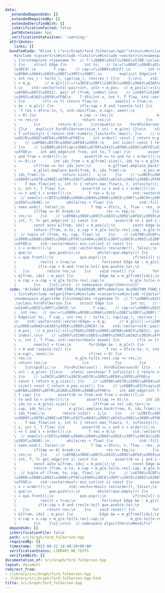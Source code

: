 ```yaml
---
data:
  _extendedDependsOn: []
  _extendedRequiredBy: []
  _extendedVerifiedWith: []
  _isVerificationFailed: false
  _pathExtension: hpp
  _verificationStatusIcon: ':warning:'
  attributes:
    links: []
  bundledCode: "#line 1 \"src/Graph/ford_fulkerson.hpp\"\n\n\n\n#include <algorithm>\n\
    #include <cassert>\n#include <limits>\n#include <vector>\n\nnamespace algorithm\
    \ {\n\ntemplate <typename T>  // T:\u5BB9\u91CF\u306E\u578B.\nclass FordFulkerson\
    \ {\n    struct Edge {\n        int to;   // to:=(\u884C\u304D\u5148\u30CE\u30FC\
    \u30C9).\n        T cap;    // cap:=(\u5BB9\u91CF).\n        int rev;  // rev:=(\u9006\
    \u8FBA\u30A4\u30C6\u30EC\u30FC\u30BF).\n        explicit Edge(int to_, T cap_,\
    \ int rev_) : to(to_), cap(cap_), rev(rev_) {}\n    };\n\n    std::vector<std::vector<Edge>\
    \ > m_g;      // m_g[v][]:=(\u30CE\u30FC\u30C9v\u306E\u96A3\u63A5\u30EA\u30B9\u30C8\
    ).\n    std::vector<std::pair<int, int> > m_pos;  // m_pos[i]:=(i\u756A\u76EE\u306E\
    \u8FBA\u60C5\u5831). pair of (from, index).\n\n    // \u5897\u52A0\u30D1\u30B9\
    \u3092\u63A2\u3059\uFF0E\n    T dfs(int v, int t, T flow, std::vector<bool> &seen)\
    \ {\n        if(v == t) return flow;\n        seen[v] = true;\n        for(Edge\
    \ &e : m_g[v]) {\n            if(e.cap > 0 and !seen[e.to]) {\n              \
    \  T res = dfs(e.to, t, std::min(flow, e.cap), seen);\n                if(res\
    \ > 0) {\n                    e.cap -= res;\n                    m_g[e.to][e.rev].cap\
    \ += res;\n                    return res;\n                }\n            }\n\
    \        }\n        return 0;\n    }\n\npublic:\n    FordFulkerson() : FordFulkerson(0)\
    \ {}\n    explicit FordFulkerson(size_t vn) : m_g(vn) {}\n\n    static constexpr\
    \ T infinity() { return std::numeric_limits<T>::max(); }\n    // \u30CE\u30FC\u30C9\
    \u6570\u3092\u8FD4\u3059\uFF0E\n    int order() const { return m_g.size(); }\n\
    \    // \u8FBA\u6570\u3092\u8FD4\u3059.\n    int size() const { return m_pos.size();\
    \ }\n    // \u5BB9\u91CFcap\u306E\u6709\u5411\u8FBA\u3092\u8FFD\u52A0\u3059\u308B\
    \uFF0E\n    int add_edge(int from, int to, T cap) {\n        assert(0 <= from\
    \ and from < order());\n        assert(0 <= to and to < order());\n        assert(cap\
    \ >= 0);\n        int idx_from = m_g[from].size(), idx_to = m_g[to].size();\n\
    \        if(from == to) idx_to++;\n        m_g[from].emplace_back(to, cap, idx_to);\n\
    \        m_g[to].emplace_back(from, 0, idx_from);\n        m_pos.emplace_back(from,\
    \ idx_from);\n        return size() - 1;\n    }\n    // \u30CE\u30FC\u30C9s\u304B\
    \u3089t\u3078\u306E\u6700\u5927\u6D41\u3092\u6C42\u3081\u308B\uFF0EO(F*|E|).\n\
    \    T max_flow(int s, int t) { return max_flow(s, t, infinity()); }\n    T max_flow(int\
    \ s, int t, T flow) {\n        assert(0 <= s and s < order());\n        assert(0\
    \ <= t and t < order());\n        T res = 0;\n        std::vector<bool> seen(order());\
    \  // seen[v]:=(DFS\u306B\u304A\u3044\u3066\u30CE\u30FC\u30C9v\u3092\u8ABF\u3079\
    \u305F\u304B).\n        while(res < flow) {\n            std::fill(seen.begin(),\
    \ seen.end(), false);\n            T tmp = dfs(s, t, flow - res, seen);\n    \
    \        if(tmp == 0) break;\n            res += tmp;\n        }\n        return\
    \ res;\n    }\n    // \u8FBA\u306E\u60C5\u5831\u3092\u8FD4\u3059\uFF0E\n    std::tuple<int,\
    \ int, T, T> get_edge(int i) const {\n        assert(0 <= i and i < size());\n\
    \        const auto &[from, idx] = m_pos[i];\n        const Edge &e = m_g[from][idx];\n\
    \        return {from, e.to, e.cap + m_g[e.to][e.rev].cap, m_g[e.to][e.rev].cap};\
    \  // tuple of (from, to, cap, flow).\n    }\n    // \u6700\u5C0F\u30AB\u30C3\u30C8\
    \u306B\u3088\u3063\u3066\uFF0C\u5404\u30CE\u30FC\u30C9\u3092\u5206\u3051\u308B\
    \uFF0E\n    std::vector<bool> min_cut(int s) const {\n        assert(0 <= s and\
    \ s < order());\n        std::vector<bool> res(order(), false);\n        std::queue<int>\
    \ que;\n        que.push(s);\n        while(!que.empty()) {\n            int v\
    \ = que.front();\n            que.pop();\n            if(res[v]) continue;\n \
    \           res[v] = true;\n            for(const Edge &e : m_g[v]) {\n      \
    \          if(e.cap > 0 and !res[e.to]) que.push(e.to);\n            }\n     \
    \   }\n        return res;\n    }\n    void reset() {\n        for(const auto\
    \ &[from, idx] : m_pos) {\n            Edge &e = m_g[from][idx];\n           \
    \ e.cap = e.cap + m_g[e.to][e.rev].cap;\n            m_g[e.to][e.rev].cap = 0;\n\
    \        }\n    }\n};\n\n}  // namespace algorithm\n\n\n"
  code: "#ifndef ALGORITHM_FORD_FULKERSON_HPP\n#define ALGORITHM_FORD_FULKERSON_HPP\
    \ 1\n\n#include <algorithm>\n#include <cassert>\n#include <limits>\n#include <vector>\n\
    \nnamespace algorithm {\n\ntemplate <typename T>  // T:\u5BB9\u91CF\u306E\u578B\
    .\nclass FordFulkerson {\n    struct Edge {\n        int to;   // to:=(\u884C\u304D\
    \u5148\u30CE\u30FC\u30C9).\n        T cap;    // cap:=(\u5BB9\u91CF).\n      \
    \  int rev;  // rev:=(\u9006\u8FBA\u30A4\u30C6\u30EC\u30FC\u30BF).\n        explicit\
    \ Edge(int to_, T cap_, int rev_) : to(to_), cap(cap_), rev(rev_) {}\n    };\n\
    \n    std::vector<std::vector<Edge> > m_g;      // m_g[v][]:=(\u30CE\u30FC\u30C9\
    v\u306E\u96A3\u63A5\u30EA\u30B9\u30C8).\n    std::vector<std::pair<int, int> >\
    \ m_pos;  // m_pos[i]:=(i\u756A\u76EE\u306E\u8FBA\u60C5\u5831). pair of (from,\
    \ index).\n\n    // \u5897\u52A0\u30D1\u30B9\u3092\u63A2\u3059\uFF0E\n    T dfs(int\
    \ v, int t, T flow, std::vector<bool> &seen) {\n        if(v == t) return flow;\n\
    \        seen[v] = true;\n        for(Edge &e : m_g[v]) {\n            if(e.cap\
    \ > 0 and !seen[e.to]) {\n                T res = dfs(e.to, t, std::min(flow,\
    \ e.cap), seen);\n                if(res > 0) {\n                    e.cap -=\
    \ res;\n                    m_g[e.to][e.rev].cap += res;\n                   \
    \ return res;\n                }\n            }\n        }\n        return 0;\n\
    \    }\n\npublic:\n    FordFulkerson() : FordFulkerson(0) {}\n    explicit FordFulkerson(size_t\
    \ vn) : m_g(vn) {}\n\n    static constexpr T infinity() { return std::numeric_limits<T>::max();\
    \ }\n    // \u30CE\u30FC\u30C9\u6570\u3092\u8FD4\u3059\uFF0E\n    int order()\
    \ const { return m_g.size(); }\n    // \u8FBA\u6570\u3092\u8FD4\u3059.\n    int\
    \ size() const { return m_pos.size(); }\n    // \u5BB9\u91CFcap\u306E\u6709\u5411\
    \u8FBA\u3092\u8FFD\u52A0\u3059\u308B\uFF0E\n    int add_edge(int from, int to,\
    \ T cap) {\n        assert(0 <= from and from < order());\n        assert(0 <=\
    \ to and to < order());\n        assert(cap >= 0);\n        int idx_from = m_g[from].size(),\
    \ idx_to = m_g[to].size();\n        if(from == to) idx_to++;\n        m_g[from].emplace_back(to,\
    \ cap, idx_to);\n        m_g[to].emplace_back(from, 0, idx_from);\n        m_pos.emplace_back(from,\
    \ idx_from);\n        return size() - 1;\n    }\n    // \u30CE\u30FC\u30C9s\u304B\
    \u3089t\u3078\u306E\u6700\u5927\u6D41\u3092\u6C42\u3081\u308B\uFF0EO(F*|E|).\n\
    \    T max_flow(int s, int t) { return max_flow(s, t, infinity()); }\n    T max_flow(int\
    \ s, int t, T flow) {\n        assert(0 <= s and s < order());\n        assert(0\
    \ <= t and t < order());\n        T res = 0;\n        std::vector<bool> seen(order());\
    \  // seen[v]:=(DFS\u306B\u304A\u3044\u3066\u30CE\u30FC\u30C9v\u3092\u8ABF\u3079\
    \u305F\u304B).\n        while(res < flow) {\n            std::fill(seen.begin(),\
    \ seen.end(), false);\n            T tmp = dfs(s, t, flow - res, seen);\n    \
    \        if(tmp == 0) break;\n            res += tmp;\n        }\n        return\
    \ res;\n    }\n    // \u8FBA\u306E\u60C5\u5831\u3092\u8FD4\u3059\uFF0E\n    std::tuple<int,\
    \ int, T, T> get_edge(int i) const {\n        assert(0 <= i and i < size());\n\
    \        const auto &[from, idx] = m_pos[i];\n        const Edge &e = m_g[from][idx];\n\
    \        return {from, e.to, e.cap + m_g[e.to][e.rev].cap, m_g[e.to][e.rev].cap};\
    \  // tuple of (from, to, cap, flow).\n    }\n    // \u6700\u5C0F\u30AB\u30C3\u30C8\
    \u306B\u3088\u3063\u3066\uFF0C\u5404\u30CE\u30FC\u30C9\u3092\u5206\u3051\u308B\
    \uFF0E\n    std::vector<bool> min_cut(int s) const {\n        assert(0 <= s and\
    \ s < order());\n        std::vector<bool> res(order(), false);\n        std::queue<int>\
    \ que;\n        que.push(s);\n        while(!que.empty()) {\n            int v\
    \ = que.front();\n            que.pop();\n            if(res[v]) continue;\n \
    \           res[v] = true;\n            for(const Edge &e : m_g[v]) {\n      \
    \          if(e.cap > 0 and !res[e.to]) que.push(e.to);\n            }\n     \
    \   }\n        return res;\n    }\n    void reset() {\n        for(const auto\
    \ &[from, idx] : m_pos) {\n            Edge &e = m_g[from][idx];\n           \
    \ e.cap = e.cap + m_g[e.to][e.rev].cap;\n            m_g[e.to][e.rev].cap = 0;\n\
    \        }\n    }\n};\n\n}  // namespace algorithm\n\n#endif\n"
  dependsOn: []
  isVerificationFile: false
  path: src/Graph/ford_fulkerson.hpp
  requiredBy: []
  timestamp: '2023-08-22 14:48:26+09:00'
  verificationStatus: LIBRARY_NO_TESTS
  verifiedWith: []
documentation_of: src/Graph/ford_fulkerson.hpp
layout: document
redirect_from:
- /library/src/Graph/ford_fulkerson.hpp
- /library/src/Graph/ford_fulkerson.hpp.html
title: src/Graph/ford_fulkerson.hpp
---
```

